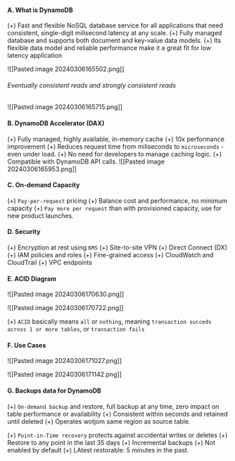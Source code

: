 #### A. What is DynamoDB
(+) Fast and flexible NoSQL database service for all applications that need consistent, single-digit milisecond latency at any scale.
(+) Fully managed database and supports both document and key-value data models.
(+) Its flexible data model and reliable performance make it a great fit for low latency application

![[Pasted image 20240306165502.png]]

###### Eventually consistent reads and strongly consistent reads
![[Pasted image 20240306165715.png]]

#### B. DynamoDB Accelerator (DAX)
(+) Fully managed, highly available, in-memory cache
(+) 10x performance improvement
(+) Reduces request time from miliseconds to `microseconds` - even under load.
(+) No need for developers to manage caching logic.
(+) Compatible with DynamoDB API calls.
![[Pasted image 20240306165953.png]]


#### C. On-demand Capacity
(+) `Pay-per-request` pricing
(+) Balance cost and performance, no minimum capacity
(+) `Pay more per request` than with provisioned capacity, use for new product launches.

#### D. Security
(+) Encryption at rest using `KMS`
(+) Site-to-site VPN
(+) Direct Connect (DX)
(+) IAM policies and roles
(+) Fine-grained access
(+) CloudWatch and CloudTrail
(+) VPC endpoints

#### E. ACID Diagram
![[Pasted image 20240306170630.png]]

![[Pasted image 20240306170722.png]]

(+) `ACID` basically means `all` or `nothing`, meaning `transaction succeds across 1 or more tables`, or `transaction fails `

#### F. Use Cases
![[Pasted image 20240306171027.png]]

![[Pasted image 20240306171142.png]]

#### G. Backups data for DynamoDB
(+) `On-demand backup` and restore, full backup at any time, zero impact on table performance or availability
(+) Consistent within seconds and retained until deleted
(+) Operates wotjom same region as source table.

(+) `Point-in-Time recovery` protects against accidental writes or deletes
(+) Restore to any point in the last 35 days
(+) Incremental backups
(+) Not enabled by default
(+) LAtest restorable: 5 minutes in the past.